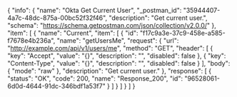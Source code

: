 {
  "info": {
    "name": "Okta Get Current User",
    "_postman_id": "35944407-4a7c-48dc-875a-00bc52f32f46",
    "description": "Get current user.",
    "schema": "https://schema.getpostman.com/json/collection/v2.0.0/"
  },
  "item": [
    {
      "name": "Current",
      "item": [
        {
          "id": "f17c9a3e-37c9-458e-a585-f7678e4b236a",
          "name": "getUsersMe",
          "request": {
            "url": "http://example.com/api/v1/users/me",
            "method": "GET",
            "header": [
              {
                "key": "Accept",
                "value": "{}",
                "description": "",
                "disabled": false
              },
              {
                "key": "Content-Type",
                "value": "{}",
                "description": "",
                "disabled": false
              }
            ],
            "body": {
              "mode": "raw"
            },
            "description": "Get current user."
          },
          "response": [
            {
              "status": "OK",
              "code": 200,
              "name": "Response_200",
              "id": "96528061-6d0d-4644-91dc-346bdf1a53f7"
            }
          ]
        }
      ]
    }
  ]
}
